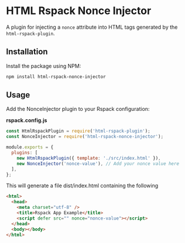 # HTML Rspack Nonce Injector

A plugin for injecting a `nonce` attribute into HTML tags generated by the `html-rspack-plugin`.

## Installation

Install the package using NPM:

```bash
npm install html-rspack-nonce-injector
```

## Usage

Add the NonceInjector plugin to your Rspack configuration:

**rspack.config.js**

```js
const HtmlRspackPlugin = require('html-rspack-plugin');
const NonceInjector = require('html-rspack-nonce-injector');

module.exports = {
  plugins: [
    new HtmlRspackPlugin({ template: './src/index.html' }),
    new NonceInjector('nonce-value'), // Add your nonce value here
  ],
};
```

This will generate a file dist/index.html containing the following

```html
<html>
  <head>
    <meta charset="utf-8" />
    <title>Rspack App Example</title>
    <script defer src="" nonce="nonce-value"></script>
  </head>
  <body></body>
</html>
```